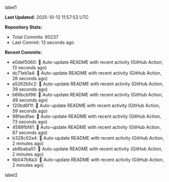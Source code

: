 
label1 
<!-- ACTIVITY_START -->
**Last Updated:** 2025-10-12 11:57:53 UTC

**Repository Stats:**
- Total Commits: 80237
- Last Commit: 13 seconds ago

**Recent Commits:**
- e0def5060: 🤖 Auto-update README with recent activity (GitHub Action, 13 seconds ago)
- dc71eb1a4: 🤖 Auto-update README with recent activity (GitHub Action, 26 seconds ago)
- a5262b5c2: 🤖 Auto-update README with recent activity (GitHub Action, 39 seconds ago)
- b66bcbf98: 🤖 Auto-update README with recent activity (GitHub Action, 49 seconds ago)
- 120bd6f1f: 🤖 Auto-update README with recent activity (GitHub Action, 59 seconds ago)
- 98faedfae: 🤖 Auto-update README with recent activity (GitHub Action, 73 seconds ago)
- 4589fbf41: 🤖 Auto-update README with recent activity (GitHub Action, 87 seconds ago)
- b328c02a4: 🤖 Auto-update README with recent activity (GitHub Action, 2 minutes ago)
- ab6baba51: 🤖 Auto-update README with recent activity (GitHub Action, 2 minutes ago)
- 6b047b6a3: 🤖 Auto-update README with recent activity (GitHub Action, 2 minutes ago)
<!-- ACTIVITY_END -->

label2
